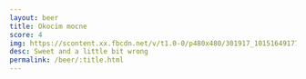 ```yaml
---
layout: beer
title: Okocim mocne
score: 4
img: https://scontent.xx.fbcdn.net/v/t1.0-0/p480x480/301917_10151649177953745_1459071565_n.jpg?oh=a56c477cd102ed42ddf35bd761da3fef&oe=58741E45
desc: Sweet and a little bit wrong
permalink: /beer/:title.html
---
```

